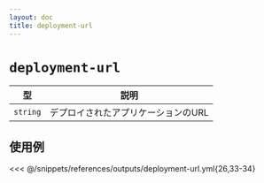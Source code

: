 ```yaml
---
layout: doc
title: deployment-url
---
```


# `deployment-url`

| 型 | 説明 |
| - | - |
| `string` | デプロイされたアプリケーションのURL |

## 使用例

<<< @/snippets/references/outputs/deployment-url.yml{26,33-34}
